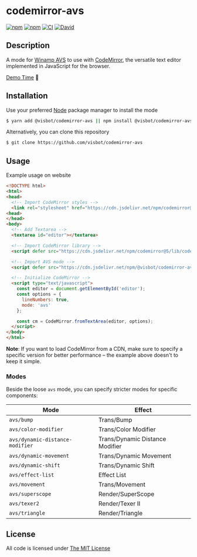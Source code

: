 # codemirror-avs

[![npm](https://flat.badgen.net/npm/license/@visbot/codemirror-avs)](https://www.npmjs.org/package/@visbot/codemirror-avs)
[![npm](https://flat.badgen.net/npm/v/@visbot/codemirror-avs)](https://www.npmjs.org/package/@visbot/codemirror-avs)
[![CI](https://img.shields.io/github/workflow/status/visbot/codemirror-avs/CI?style=flat-square)](https://github.com/visbot/codemirror-avs/actions)
[![David](https://flat.badgen.net/david/dev/visbot/codemirror-avs)](https://david-dm.org/visbot/codemirror-avs?type=dev)

## Description

A mode for [Winamp AVS](https://www.wikiwand.com/en/Advanced_Visualization_Studio) to use with [CodeMirror](https://codemirror.net/), the versatile text editor implemented in JavaScript for the browser.

[Demo Time](https://visbot.github.io/codemirror-avs/) 🙌

## Installation

Use your preferred [Node](https://nodejs.org) package manager to install the mode

```sh
$ yarn add @visbot/codemirror-avs || npm install @visbot/codemirror-avs
```

Alternatively, you can clone this repository

```sh
$ git clone https://github.com/visbot/codemirror-avs
```

## Usage

Example usage on website

```html
<!DOCTYPE html>
<html>
<head>
  <!-- Import CodeMirror styles -->
  <link rel="stylesheet" href="https://cdn.jsdelivr.net/npm/codemirror@5/lib/codemirror.min.css">
<head>
</head>
<body>
  <!-- Add Textarea -->
  <textarea id="editor"></textarea>

  <!-- Import CodeMirror library -->
  <script defer src="https://cdn.jsdelivr.net/npm/codemirror@5/lib/codemirror.min.js"></script>

  <!-- Import AVS mode -->
  <script defer src="https://cdn.jsdelivr.net/npm/@visbot/codemirror-avs@latest/dist/avs.js"></script>

  <!-- Initialize CodeMirror -->
  <script type="text/javascript">
    const editor = document.getElementById('editor');
    const options = {
      lineNumbers: true,
      mode: 'avs'
    };

    const cm = CodeMirror.fromTextArea(editor, options);
  </script>
</body>
</html>
```

**Note**: If you want to load CodeMirror from a CDN, make sure to specify a specific version for better performance – the example above doesn't to keep it simple.

### Modes

Beside the loose `avs` mode, you can specify stricter modes for specific components:

Mode                            | Effect
--------------------------------|-------
`avs/bump`                      | Trans/Bump
`avs/color-modifier`            | Trans/Color Modifier
`avs/dynamic-distance-modifier` | Trans/Dynamic Distance Modifier
`avs/dynamic-movement`          | Trans/Dynamic Movement
`avs/dynamic-shift`             | Trans/Dynamic Shift
`avs/effect-list`               | Effect List
`avs/movement`                  | Trans/Movement
`avs/superscope`                | Render/SuperScope
`avs/texer2`                    | Render/Texer II
`avs/triangle`                  | Render/Triangle

## License

All code is licensed under [The MIT License](http://opensource.org/licenses/MIT)
